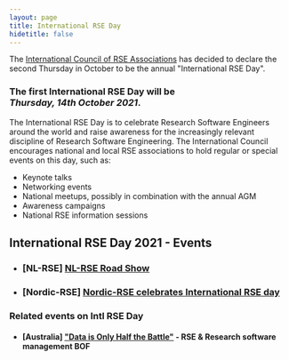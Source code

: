```yaml
---
layout: page
title: International RSE Day
hidetitle: false
---
```


The [International Council of RSE Associations](../council.md) has decided to declare 
the second Thursday in October to be the annual "International RSE Day". 

### The first International RSE Day will be<br>*Thursday, 14th October 2021*.

The International RSE Day is to celebrate Research Software Engineers around the world 
and raise awareness for the increasingly relevant discipline of Research Software 
Engineering. The International Council encourages national and local RSE associations to 
hold regular or special events on this day, such as:

* Keynote talks
* Networking events
* National meetups, possibly in combination with the annual AGM
* Awareness campaigns
* National RSE information sessions

## International RSE Day 2021 - Events

- ### **[NL-RSE]** [NL-RSE Road Show](https://nl-rse.org/events/NL-RSE-RSE21.html)
- ### **[Nordic-RSE]** [Nordic-RSE celebrates International RSE day](https://nordic-rse.org/events/international-rse-day/)

### Related events on Intl RSE Day

- #### **[Australia]** ["Data is Only Half the Battle"](https://conference.eresearch.edu.au/events/data-is-only-half-the-battle/) - RSE & Research software management BOF
